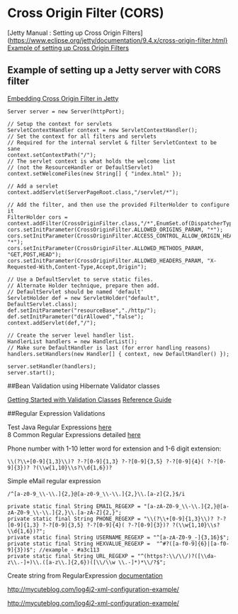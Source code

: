 
# Cross Origin Filter (CORS) #

[Jetty Manual : Setting up Cross Origin Filters](https://www.eclipse.org/jetty/documentation/9.4.x/cross-origin-filter.html}
[Example of setting up Cross Origin Filters](http://www.programcreek.com/java-api-examples/index.php?api=org.eclipse.jetty.servlet.FilterHolder)

## Example of setting up a Jetty server with CORS filter ##

[Embedding Cross Origin Filter in Jetty](http://stackoverflow.com/questions/28190198/cross-origin-filter-with-embedded-jetty)

	Server server = new Server(httpPort);
    
	// Setup the context for servlets
	ServletContextHandler context = new ServletContextHandler();
	// Set the context for all filters and servlets
	// Required for the internal servlet & filter ServletContext to be sane
	context.setContextPath("/");
	// The servlet context is what holds the welcome list 
	// (not the ResourceHandler or DefaultServlet)
	context.setWelcomeFiles(new String[] { "index.html" });
	 
	// Add a servlet
	context.addServlet(ServerPageRoot.class,"/servlet/*");
	 
	// Add the filter, and then use the provided FilterHolder to configure it
	FilterHolder cors = context.addFilter(CrossOriginFilter.class,"/*",EnumSet.of(DispatcherType.REQUEST));
	cors.setInitParameter(CrossOriginFilter.ALLOWED_ORIGINS_PARAM, "*");
	cors.setInitParameter(CrossOriginFilter.ACCESS_CONTROL_ALLOW_ORIGIN_HEADER, "*");
	cors.setInitParameter(CrossOriginFilter.ALLOWED_METHODS_PARAM, "GET,POST,HEAD");
	cors.setInitParameter(CrossOriginFilter.ALLOWED_HEADERS_PARAM, "X-Requested-With,Content-Type,Accept,Origin");
	 
	// Use a DefaultServlet to serve static files.
	// Alternate Holder technique, prepare then add.
	// DefaultServlet should be named 'default'
	ServletHolder def = new ServletHolder("default", DefaultServlet.class);
	def.setInitParameter("resourceBase","./http/");
	def.setInitParameter("dirAllowed","false");
	context.addServlet(def,"/");
	 
	// Create the server level handler list.
	HandlerList handlers = new HandlerList();
	// Make sure DefaultHandler is last (for error handling reasons)
	handlers.setHandlers(new Handler[] { context, new DefaultHandler() });
	
	server.setHandler(handlers);
	server.start();
	
##Bean Validation using Hibernate Validator classes

[Getting Started with Validation Classes](http://hibernate.org/validator/documentation/getting-started/)
[Reference Guide](http://docs.jboss.org/hibernate/stable/validator/reference/en-US/html_single/)


##Regular Expression Validations

Test Java Regular Expressions [here](http://www.regexplanet.com/advanced/java/index.html)  
8 Common Regular Expressions detailed [here](https://code.tutsplus.com/tutorials/8-regular-expressions-you-should-know--net-6149)

Phone number with 1-10 letter word for extension and 1-6 digit extension:

	\\(?\\+[0-9]{1,3}\\)? ?-?[0-9]{1,3} ?-?[0-9]{3,5} ?-?[0-9]{4}( ?-?[0-9]{3})? ?(\\w{1,10}\\s?\\d{1,6})?
	
Simple eMail regular expression

	/^[a-z0-9_\\-\\.]{2,}@[a-z0-9_\\-\\.]{2,}\\.[a-z]{2,}$/i	
	
	private static final String EMAIL_REGEXP = "[a-zA-Z0-9_\\-\\.]{2,}@[a-zA-Z0-9_\\-\\.]{2,}\\.[a-zA-Z]{2,}";
	private static final String PHONE_REGEXP = "\\(?\\+[0-9]{1,3}\\)? ?-?[0-9]{1,3} ?-?[0-9]{3,5} ?-?[0-9]{4}( ?-?[0-9]{3})? ?(\\w{1,10}\\s?\\d{1,6})?";
	private static final String USERNAME_REGEXP = "^[a-zA-Z0-9_-]{3,16}$";
	private static final String HEXVALUE_REGEXP =  "^#?([a-f0-9]{6}|[a-f0-9]{3})$"; //example - #a3c113
	private static final String URL_REGEXP = "^(https?:\\/\\/)?([\\da-z\\.-]+)\\.([a-z\\.]{2,6})([\\/\\w \\.-]*)*\\/?$";
	
Create string from RegularExpression [documentation](https://github.com/mifmif/Generex)	




http://mycuteblog.com/log4j2-xml-configuration-example/




http://mycuteblog.com/log4j2-xml-configuration-example/
	